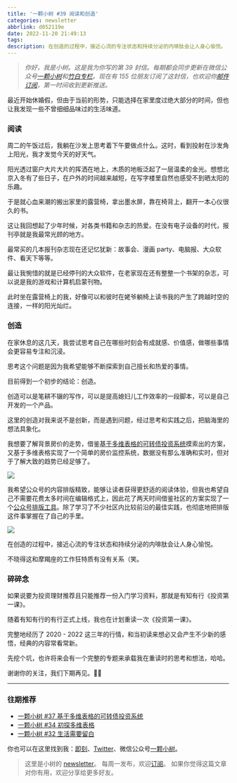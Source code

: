 ```yaml
---
title: '一颗小树 #39 阅读和创造'
categories: newsletter
abbrlink: d052119e
date: 2022-11-20 21:49:13
tags:
description: 在创造的过程中，接近心流的专注状态和持续分泌的内啡肽会让人身心愉悦。
---
```

> *你好，我是小树。这是我为你写的第 39 封信。每期都会同步更新在微信公众号[一颗小树](https://weixin.sogou.com/weixin?query=a_warm_tree)和[竹白专栏](https://xiaoshu.zhubai.love)。现在有 155 位朋友订阅了这封信，也欢迎你[邮件订阅](https://xiaoshu.zhubai.love)，第一时间收到更新推送。*

最近开始休婚假，但由于当前的形势，只能选择在家里度过绝大部分的时间，但也让我发现一些不曾细细品味过的生活味道。

### 阅读

周二的午饭过后，我躺在沙发上思考着下午要做点什么。这时，看到投射在沙发角上阳光，我才发觉今天的好天气。

阳光透过窗户大片大片的挥洒在地上，木质的地板泛起了一层温柔的金光。想想北京入冬有了些日子，在户外的时间越来越短，在写字楼里自然也感受不到晒太阳的乐趣。

于是就心血来潮的搬出家里的露营椅，拿出墨水屏，靠在椅背上，翻开一本心仪很久的书。

这让我回想起了少年时候，对各类书籍和杂志的热爱。在没有电子设备的时代，报刊亭就是我最常光顾的地方。

最常买的几本报刊杂志现在还记忆犹新：故事会、漫画 party、电脑报、大众软件、看天下等等。

最让我惋惜的就是已经停刊的大众软件，在老家现在还有整整一个书架的杂志，可以说是我的游戏和计算机启蒙刊物。

此时坐在露营椅上的我，好像可以和彼时在姥爷躺椅上读书我的产生了跨越时空的连接，一样的阳光灿烂。

### 创造

在家休息的这几天，我尝试思考自己在哪些时刻会有成就感、价值感，做哪些事情会更容易专注和沉浸。

思考这个问题是因为我希望能够不断探索到自己擅长和热爱的事情。

目前得到一个初步的结论：创造。

创造可以是笔耕不辍的写作，可以是提高媳妇儿工作效率的一段脚本，可以是自己开发的一个产品。

这里的创造对我来说不是创新，而是遇到问题，经过思考和实践之后，把脑海里的想法具象化。

我想要了解背景房价的走势，借鉴[基于多维表格的可转债投资系统](https://mp.weixin.qq.com/s/Zup4Q6iX5lFxJT1jDpiJWA)摸索出的方案，又基于多维表格实现了一个简单的房价监控系统，数据没有那么准确和实时，但对于了解大致的趋势已经足够了。

![](/images/newsletter-39/house-price.png)

我希望公众号的内容排版精致，能够让读者获得更舒适的阅读体验，但我也希望自己不需要花费太多时间在编辑格式上，因此花了两天时间借鉴社区的方案实现了一个[公众号排版工具](https://markdowns.yeshu.cloud/)。除了学习了不少社区内比较前沿的最佳实践，也彻底地把排版这件事掌握在了自己的手里。

![](/images/newsletter-39/markdowns.png)

在创造的过程中，接近心流的专注状态和持续分泌的内啡肽会让人身心愉悦。

不晓得这和摩羯座的工作狂特质有没有关系（笑。

### 碎碎念

如果说要为投资理财推荐且只能推荐一份入门学习资料，那就是有知有行《投资第一课》。

随着有知有行的有行正式上线，我也在计划重读一次《投资第一课》。

完整地经历了 2020 - 2022 这三年的行情，和当初读来想必又会产生不少新的感悟，经典的内容常看常新。

先挖个坑，也许将来会有一个完整的专题来承载我在重读时的思考和想法，哈哈。

谢谢你的关注，我们下期再见。👋🏻

---

### 往期推荐
- [一颗小树 #37 基于多维表格的可转债投资系统](https://mp.weixin.qq.com/s/Zup4Q6iX5lFxJT1jDpiJWA)
- [一颗小树 #34 初探多维表格](https://mp.weixin.qq.com/s/M27pTinwH0jV28NjhLfaHw)
- [一颗小树 #32 生活需要留白](https://mp.weixin.qq.com/s/Xk4U-9x5dsz2vjOoxPfLZQ)

你也可以在这里找到我：[即刻](https://okjk.co/3Vsn5T)、[Twitter](https://twitter.com/yeshu_in_future)、微信公众号[一颗小树](https://weixin.sogou.com/weixin?query=a_warm_tree)。

> 这里是小树的 [newsletter](https://xiaoshu.zhubai.love)。 每周一发布，欢迎[订阅](https://xiaoshu.zhubai.love)。
> 如果你觉得这篇文章对你有用，欢迎分享给更多好友。
